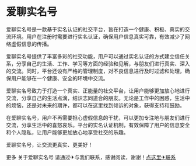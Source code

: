# 爱聊实名号

爱聊实名号是一款基于实名认证的社交平台，旨在打造一个健康、积极、真实的交流环境。用户在注册时需要进行实名认证，确保用户信息真实可靠，有效减少了网络虚假信息的传播。

爱聊实名号提供了丰富多彩的社交功能，用户可以通过实名认证的方式建立信任关系，分享自己的生活、工作、学习等方面的经验和见解，与朋友们进行真实、深入的交流。同时，平台还设有严格的管理制度，对不良信息进行及时过滤和处理，确保用户能够在一个健康、安全的环境中交流。

爱聊实名号致力于打造一个真实、正能量的社交平台，让用户能够更加放心地进行交流，分享自己的生活点滴，结识志同道合的朋友。无论是工作中的困惑，生活中的烦恼，还是对未来的期许，都可以在这里找到倾诉的对象，获得支持和鼓励。

在爱聊实名号，用户不再需要担心虚假信息的干扰，可以更加专注地与朋友们进行交流，分享生活中的喜怒哀乐。平台的实名认证机制，有效保障了用户的信息安全和个人隐私，让用户能够更加放心地享受社交的乐趣。

爱聊实名号，让交流更真实、更美好！

更多 关于爱聊实名号 请通过✈与我们联系，感谢阅读，谢谢！[点这里✈联系](https://w.k02.cc)